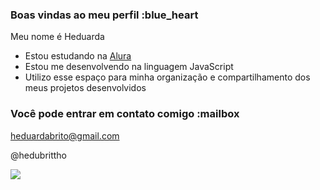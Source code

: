 ### Boas vindas ao meu perfil :blue_heart

Meu nome é Heduarda

- Estou estudando na [Alura](https://www.alura.com.br)
- Estou me desenvolvendo na linguagem JavaScript
- Utilizo esse espaço para minha organização e compartilhamento dos meus projetos desenvolvidos

### Você pode entrar em contato comigo :mailbox

heduardabrito@gmail.com

@hedubrittho

![](https://github.com/user-attachments/assets/934dc7aa-8d4b-4e92-9159-2f5968a5000a)
